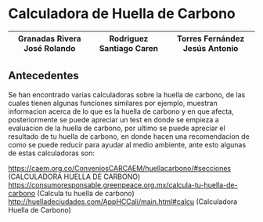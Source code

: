 # Calculadora de Huella de Carbono
| Granadas Rivera José Rolando |  Rodriguez Santiago Caren | Torres Fernández Jesús Antonio |
| ---------------------------- | ------------------------- | ------------------------------ |


## Antecedentes

Se han encontrado varias calculadoras sobre la huella de carbono, de las cuales tienen algunas funciones similares por ejemplo, muestran informacion acerca de lo que es la huella de carbono y en que afecta, posteriormente se puede apreciar un test en donde se empieza a evaluacion de la huella de carbono, por ultimo se puede apreciar el resultado de tu huella de carbono, en donde hacen una recomendacion de como se puede reducir para ayudar al medio ambiente, ante esto algunas de estas calculadoras son:

https://caem.org.co/ConveniosCARCAEM/huellacarbono/#secciones (CALCULADORA HUELLA DE CARBONO)
https://consumoresponsable.greenpeace.org.mx/calcula-tu-huella-de-carbono (Calcula tu huella de carbono)
http://huelladeciudades.com/AppHCCali/main.html#calcu (Calculadora Huella de Carbono)
